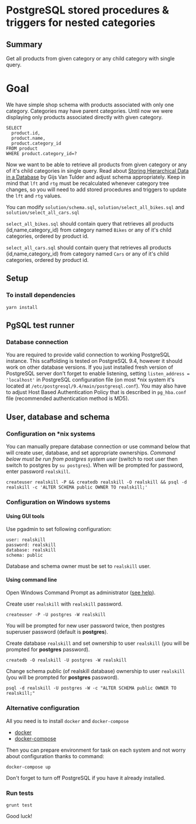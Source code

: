 # PostgreSQL stored procedures & triggers for nested categories

## Summary

Get all products from given category or any child category with single query.
 
# Goal

We have simple shop schema with products associated with only one category. Categories may have parent categories.
Until now we were displaying only products associated directly with given category.

```
SELECT
  product.id,
  product.name,
  product.category_id
FROM product
WHERE product.category_id=?
```

Now we want to be able to retrieve all products from given category or any of it's child categories in single query.
Read about [Storing Hierarchical Data in a Database](http://www.sitepoint.com/hierarchical-data-database-2/) by Gijs Van Tulder and adjust schema appropriately.
Keep in mind that `lft` and `rtg` must be recalculated whenever category tree changes, so you will need to add stored procedures and triggers
to update the `lft` and `rtg` values.

You can modify `solution/schema.sql`, `solution/select_all_bikes.sql` and `solution/select_all_cars.sql`

`select_all_bikes.sql` should contain query that retrieves all products (id,name,category_id) from category named `Bikes` or any of it's child categories, ordered by product id.
 
`select_all_cars.sql` should contain query that retrieves all products (id,name,category_id) from category named `Cars` or any of it's child categories, ordered by product id.

## Setup

### To install dependencies 

```
yarn install
```

## PgSQL test runner

### Database connection

You are required to provide valid connection to working PostgreSQL instance. This scaffolding is tested on PostgreSQL 9.4, however it should work on other 
database versions. 
If you just installed fresh version of PostgreSQL server don't forget to enable listening, setting `listen_address = 'localhost'` in PostgreSQL configuration
 file (on most *nix system it's located at `/etc/postgresql/9.4/main/postgresql.conf`). You may also have to adjust Host Based Authentication Policy that is 
 described in `pg_hba.conf` file (recommended authentication method is MD5).
 
## User, database and schema

### Configuration on *nix systems

You can manually prepare database connection or use command below that will create user, database, and set appropriate ownerships.
*Command below must be run from postgres system user* (switch to root user then switch to postgres by `su postgres`). When will be prompted for password, enter
 password `realskill`.
```  
createuser realskill -P && createdb realskill -O realskill && psql -d realskill -c 'ALTER SCHEMA public OWNER TO realskill;'
```

### Configuration on Windows systems

#### Using GUI tools
Use pgadmin to set following configuration:
```
user: realskill
password: realskill
database: realskill
schema: public
```
Database and schema owner must be set to `realskill` user.

#### Using command line

Open Windows Command Prompt as administrator ([see help](https://technet.microsoft.com/en-us/library/cc947813.aspx)).

Create user `realskill` with `realskill` password.

```
createuser -P -U postgres -W realskill
```

You will be prompted for new user password twice, then postgres superuser password (default is **postgres**).

Create database `realskill` and set ownership to user `realskill` (you will be prompted for **postgres** password).

```
createdb -O realskill -U postgres -W realskill
```

Change schema public (of realskill database) ownership to user `realskill` (you will be prompted for **postgres** password).

```
psql -d realskill -U postgres -W -c "ALTER SCHEMA public OWNER TO realskill;"
```

### Alternative configuration

All you need is to install `docker` and `docker-compose`

* [docker](https://docs.docker.com/engine/installation/)
* [docker-compose](https://docs.docker.com/compose/install/)

Then you can prepare environment for task on each system and not worry about configuration thanks to command:
    
    docker-compose up

Don't forget to turn off PostgreSQL if you have it already installed. 

### Run tests

    grunt test
    
Good luck!
